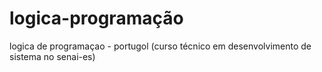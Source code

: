 # logica-programação
logica de programaçao - portugol (curso  técnico em desenvolvimento de sistema no senai-es)

